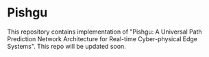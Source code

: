 # Pishgu
This repository contains implementation of "Pishgu: A Universal Path Prediction Network Architecture for Real-time Cyber-physical Edge Systems".
This repo will be updated soon. 
